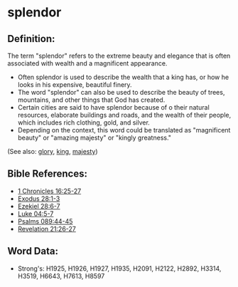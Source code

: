 # splendor #

## Definition: ##

The term "splendor" refers to the extreme beauty and elegance that is often associated with wealth and a magnificent appearance.

* Often splendor is used to describe the wealth that a king has, or how he looks in his expensive, beautiful finery.
* The word "splendor" can also be used to describe the beauty of trees, mountains, and other things that God has created.
* Certain cities are said to have splendor because of o their natural resources, elaborate buildings and roads, and the wealth of their people, which includes rich clothing, gold, and silver.
* Depending on the context, this word could be translated as "magnificent beauty" or "amazing majesty" or "kingly greatness."

(See also: [glory](../kt/glory.md), [king](../other/king.md), [majesty](../kt/majesty.md))

## Bible References: ##

* [1 Chronicles 16:25-27](rc://en/tn/help/1ch/16/25)
* [Exodus 28:1-3](rc://en/tn/help/exo/28/01)
* [Ezekiel 28:6-7](rc://en/tn/help/ezk/28/06)
* [Luke 04:5-7](rc://en/tn/help/luk/04/05)
* [Psalms 089:44-45](rc://en/tn/help/psa/089/044)
* [Revelation 21:26-27](rc://en/tn/help/rev/21/26)

## Word Data: ##

* Strong's: H1925, H1926, H1927, H1935, H2091, H2122, H2892, H3314, H3519, H6643, H7613, H8597
